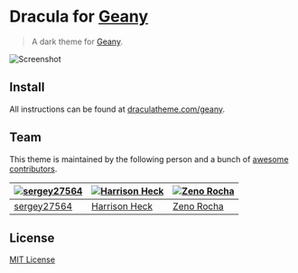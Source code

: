 # Dracula for [Geany](https://www.geany.org/)

> A dark theme for [Geany](https://www.geany.org/).

![Screenshot](https://github.com/sergey27564/template/blob/master/GeanyDracula.png)

## Install

All instructions can be found at [draculatheme.com/geany](https://draculatheme.com/geany).

## Team

This theme is maintained by the following person and a bunch of [awesome contributors](https://github.com/dracula/template/graphs/contributors).

[![sergey27564](https://avatars1.githubusercontent.com/u/16984827?s=70&v=3)](https://github.com/sergey27564) | [![Harrison Heck](https://avatars0.githubusercontent.com/u/1037526?v=3&s=70)](https://github.com/nesl247) | [![Zeno Rocha](https://avatars2.githubusercontent.com/u/398893?v=3&s=70)](https://github.com/zenorocha)
--- | --- | ---
[sergey27564](https://github.com/sergey27564) | [Harrison Heck](https://github.com/nesl247) | [Zeno Rocha](https://github.com/zenorocha)

## License

[MIT License](./LICENSE)
